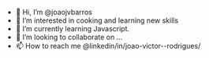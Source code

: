 - 👋 Hi, I’m @joaojvbarros
- 👀 I’m interested in cooking and learning new skills
- 🌱 I’m currently learning Javascript.
- 💞️ I’m looking to collaborate on ...
- 📫 How to reach me @linkedin/in/joao-victor--rodrigues/

<!---
joaojvbarros/joaojvbarros is a ✨ special ✨ repository because its `README.md` (this file) appears on your GitHub profile.
You can click the Preview link to take a look at your changes.
--->
